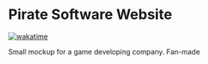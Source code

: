 # Pirate Software Website

[![wakatime](https://wakatime.com/badge/user/762da01d-e809-4730-9d6e-3b51119f5363/project/018ea624-a211-42c5-809b-d99a06b541b4.svg)](https://wakatime.com/badge/user/762da01d-e809-4730-9d6e-3b51119f5363/project/018ea624-a211-42c5-809b-d99a06b541b4)

Small mockup for a game developing company.
Fan-made

